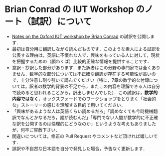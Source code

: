 # Brian Conrad の IUT Workshop のノート（試訳）について

* [Notes on the Oxford IUT workshop by Brian Conrad](http://mathbabe.org/2015/12/15/notes-on-the-oxford-iut-workshop-by-brian-conrad/) の試訳を公開します．
* 最初は自分用に翻訳しながら読んだものです．このような素人による試訳を公表する理由は，英語に不慣れな人で，興味をもっている人に対して，現状を把握するための（願わくば）比較的正確な情報を提供することです．
* 意訳・抄訳した部分があります．また訳者はこの分野の専門家では全くありません．数学的な部分については不正確な翻訳が存在する可能性が高いので，十分注意し割り引いて読んでください（特に，7章の数学的な付録については，訳者の数学的背景の不足から，またこの内容を理解できる人は自分で読めると思われることから，訳出しませんでした）．この試訳は，**数学的内容ではなく**，オックスフォードでのワークショップをとりまく「社会的な」ストーリーの感じを理解する目的で用いてください．
* 「興味があるような人は英語くらい読めるだろ」「読めなくても今時機械翻訳でなんとかなるだろ，誰が読むんだ」「専門でない人間が数学的に不正確な訳を公開するのは倫理的にどうなのか」というような考えもありましたが，何卒ご容赦下さい．
* 間違いについては，修正の Pull Request やコメントなど頂ければ嬉しいです．
* 誤訳や不自然な日本語を自分で発見した場合，予告なく更新します．
